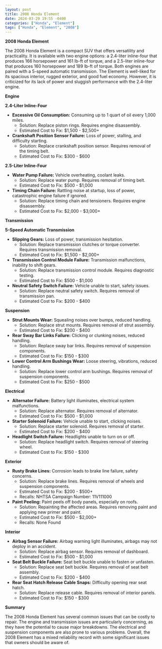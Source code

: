 ```yaml
---
layout: post
title: 2008 Honda Element
date: 2024-03-29 19:55 -0400
categories: ["Honda", "Element"]
tags: ["Honda", "Element", "2008"]
---
```

**2008 Honda Element**

The 2008 Honda Element is a compact SUV that offers versatility and practicality. It is available with two engine options: a 2.4-liter inline-four that produces 166 horsepower and 161 lb-ft of torque, and a 2.5-liter inline-four that produces 160 horsepower and 189 lb-ft of torque. Both engines are paired with a 5-speed automatic transmission. The Element is well-liked for its spacious interior, rugged exterior, and good fuel economy. However, it is criticized for its lack of power and sluggish performance with the 2.4-liter engine.

**Engine**

**2.4-Liter Inline-Four**

* **Excessive Oil Consumption:** Consuming up to 1 quart of oil every 1,000 miles.
    * Solution: Replace piston rings. Requires engine disassembly.
    * Estimated Cost to Fix: $1,500 - $2,500+
* **Crankshaft Position Sensor Failure:** Loss of power, stalling, and difficulty starting.
    * Solution: Replace crankshaft position sensor. Requires removal of the timing belt.
    * Estimated Cost to Fix: $300 - $600

**2.5-Liter Inline-Four**

* **Water Pump Failure:** Vehicle overheating, coolant leaks.
    * Solution: Replace water pump. Requires removal of timing belt.
    * Estimated Cost to Fix: $500 - $1,000
* **Timing Chain Failure:** Rattling noise at startup, loss of power, catastrophic engine failure if ignored.
    * Solution: Replace timing chain and tensioners. Requires engine disassembly.
    * Estimated Cost to Fix: $2,000 - $3,000+

**Transmission**

**5-Speed Automatic Transmission**

* **Slipping Gears:** Loss of power, transmission hesitation.
    * Solution: Replace transmission clutches or torque converter. Requires transmission removal.
    * Estimated Cost to Fix: $1,500 - $2,000+
* **Transmission Control Module Failure:** Transmission malfunctions, inability to shift gears.
    * Solution: Replace transmission control module. Requires diagnostic testing.
    * Estimated Cost to Fix: $500 - $1,000
* **Neutral Safety Switch Failure:** Vehicle unable to start, safety issues.
    * Solution: Replace neutral safety switch. Requires removal of transmission pan.
    * Estimated Cost to Fix: $200 - $400

**Suspension**

* **Strut Mounts Wear:** Squealing noises over bumps, reduced handling.
    * Solution: Replace strut mounts. Requires removal of strut assembly.
    * Estimated Cost to Fix: $200 - $400
* **Rear Sway Bar Links Failure:** Clicking or clunking noises, reduced handling.
    * Solution: Replace sway bar links. Requires removal of suspension components.
    * Estimated Cost to Fix: $150 - $300
* **Lower Control Arm Bushings Wear:** Loose steering, vibrations, reduced handling.
    * Solution: Replace lower control arm bushings. Requires removal of suspension components.
    * Estimated Cost to Fix: $250 - $500

**Electrical**

* **Alternator Failure:** Battery light illuminates, electrical system malfunctions.
    * Solution: Replace alternator. Requires removal of alternator.
    * Estimated Cost to Fix: $500 - $1,000
* **Starter Solenoid Failure:** Vehicle unable to start, clicking noises.
    * Solution: Replace starter solenoid. Requires removal of starter.
    * Estimated Cost to Fix: $200 - $400
* **Headlight Switch Failure:** Headlights unable to turn on or off.
    * Solution: Replace headlight switch. Requires removal of steering wheel.
    * Estimated Cost to Fix: $150 - $300

**Exterior**

* **Rusty Brake Lines:** Corrosion leads to brake line failure, safety concerns.
    * Solution: Replace brake lines. Requires removal of wheels and suspension components.
    * Estimated Cost to Fix: $200 - $500+
    * Recalls: NHTSA Campaign Number: 11V111000
* **Paint Peeling:** Paint peels off body panels, especially on roofs.
    * Solution: Repainting the affected areas. Requires removing paint and applying new primer and paint.
    * Estimated Cost to Fix: $500 - $2,000+
    * Recalls: None Found

**Interior**

* **Airbag Sensor Failure:** Airbag warning light illuminates, airbags may not deploy in an accident.
    * Solution: Replace airbag sensor. Requires removal of dashboard.
    * Estimated Cost to Fix: $500 - $1,000
* **Seat Belt Buckle Failure:** Seat belt buckle unable to fasten or unfasten.
    * Solution: Replace seat belt buckle. Requires removal of seat belt assembly.
    * Estimated Cost to Fix: $200 - $400
* **Rear Seat Hatch Release Cable Snaps:** Difficulty opening rear seat hatch.
    * Solution: Replace release cable. Requires removal of interior panels.
    * Estimated Cost to Fix: $150 - $300

**Summary**

The 2008 Honda Element has several common issues that can be costly to repair. The engine and transmission issues are particularly concerning, as they have the potential to cause major breakdowns. The electrical and suspension components are also prone to various problems. Overall, the 2008 Element has a mixed reliability record with some significant issues that owners should be aware of.
